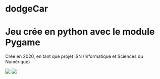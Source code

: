# dodgeCar
 
<h1>Jeu crée en python avec le module Pygame</h1>

<p>Crée en 2020, en tant que projet ISN (Informatique et Sciences du Numérique)</p>

<img src="https://ibb.co/3p5d56L">

<img src="https://ibb.co/p0xZ24f">

